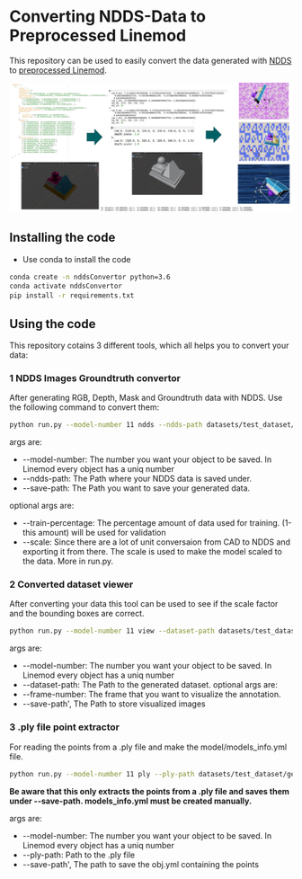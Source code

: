 # Converting NDDS-Data to Preprocessed Linemod
This repository can be used to easily convert the data generated with [NDDS](https://github.com/NVIDIA/Dataset_Synthesizer) to [preprocessed Linemod](https://github.com/ybkscht/EfficientPose).

![NDDS_convertor](pictures/ndds_convertor.png)


## Installing the code
* Use conda to install the code
```bash
conda create -n nddsConvertor python=3.6
conda activate nddsConvertor
pip install -r requirements.txt
```
## Using the code
This repository cotains 3 different tools, which all helps you to convert your data:

### 1 NDDS Images Groundtruth convertor
After generating RGB, Depth, Mask and Groundtruth data with NDDS. Use the following command to convert them:
```bash
python run.py --model-number 11 ndds --ndds-path datasets/test_dataset/NDDS_generated --save-path datasets/test_dataset/generated_dataset --train-percentage 0.9 --scale 1
```
args are:
* --model-number: The number you want your object to be saved. In Linemod every object has a uniq number
* --ndds-path: The Path where your NDDS data is saved under.
* --save-path: The Path you want to save your generated data.
  
optional args are:
* --train-percentage: The percentage amount of data used for training. (1-this amount) will be used for validation
* --scale: Since there are a lot of unit conversaion from CAD to NDDS and exporting it from there. 
  The scale is used to make the model scaled to the data. More in run.py.
  

### 2 Converted dataset viewer
After converting your data this tool can be used to see if the scale factor and the bounding boxes are correct.
```bash
python run.py --model-number 11 view --dataset-path datasets/test_dataset/generated_dataset --frame-number 1
```
args are:
* --model-number: The number you want your object to be saved. In Linemod every object has a uniq number
* --dataset-path: The Path to the generated dataset.
optional args are:
* --frame-number: The frame that you want to visualize the annotation.
* --save-path', The Path to store visualized images

### 3 .ply file point extractor
For reading the points from a .ply file and make the model/models_info.yml file.
```bash
python run.py --model-number 11 ply --ply-path datasets/test_dataset/generated_dataset/models/obj_11.ply --save-path datasets/test_dataset/generated_dataset/models
```
**Be aware that this only extracts the points from a .ply file and saves them under --save-path. 
models_info.yml must be created manually.**

args are:
* --model-number: The number you want your object to be saved. In Linemod every object has a uniq number
* --ply-path: Path to the .ply file
* --save-path', The path to save the obj.yml containing the points

